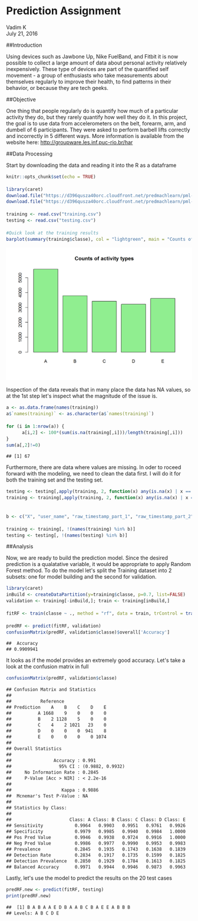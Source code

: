# Prediction Assignment
Vadim K  
July 21, 2016  

##Introduction

Using devices such as Jawbone Up, Nike FuelBand, and Fitbit it is now possible to collect a large amount of data about personal activity relatively inexpensively. These type of devices are part of the quantified self movement - a group of enthusiasts who take measurements about themselves regularly to improve their health, to find patterns in their behavior, or because they are tech geeks. 

##Objective

One thing that people regularly do is quantify how much of a particular activity they do, but they rarely quantify how well they do it. In this project, the goal is  to use data from accelerometers on the belt, forearm, arm, and dumbell of 6 participants. They were asked to perform barbell lifts correctly and incorrectly in 5 different ways. 
More information is available from the website here: 
http://groupware.les.inf.puc-rio.br/har

##Data Processing

Start by downloading the data and reading it into the R as a dataframe

```r
knitr::opts_chunk$set(echo = TRUE)

library(caret)
download.file("https://d396qusza40orc.cloudfront.net/predmachlearn/pml-training.csv", "training.csv")
download.file("https://d396qusza40orc.cloudfront.net/predmachlearn/pml-testing.csv", "testing.csv")

training <- read.csv("training.csv")
testing <- read.csv("testing.csv")

#Quick look at the training results
barplot(summary(training$classe), col = "lightgreen", main = "Counts of activity types")
```

![](assignment_files/figure-html/setup-1.png)<!-- -->

Inspection of the data reveals that in many place the data has NA values, so at the 1st step let's inspect what the magnitude of the issue is.

```r
a <- as.data.frame(names(training))
a$`names(training)` <- as.character(a$`names(training)`)

for (i in 1:nrow(a)) {
      a[i,2] <- 100*(sum(is.na(training[,i]))/length(training[,i]))
}
sum(a[,2]!=0)
```

```
## [1] 67
```

Furthermore, there are data where values are missing. In oder to roceed forward with the modeling, we need to clean the data first. I will do it for both the training set and the testing set.

```r
testing <- testing[,apply(training, 2, function(x) any(is.na(x) | x == "") == FALSE)]
training <- training[,apply(training, 2, function(x) any(is.na(x) | x == "") == FALSE)]


b <- c("X", "user_name", "raw_timestamp_part_1", "raw_timestamp_part_2", "cvtd_timestamp", "new_window", "num_window")

training <- training[, !(names(training) %in% b)]
testing <- testing[, !(names(testing) %in% b)]
```

##Analysis

Now, we are ready to build the prediction model. Since the desired prediction is a qualatative variable, it would be appropriate to apply Random Forest method. To do the model let's split the Training dataset into 2 subsets: one for model building and the second for validation.

```r
library(caret)
inBuild <- createDataPartition(y=training$classe, p=0.7, list=FALSE)
validation <- training[-inBuild,]; train <- training[inBuild,]

fitRF <- train(classe ~ ., method = "rf", data = train, trControl = trainControl(method="cv" ,number=3))

predRF <- predict(fitRF, validation)
confusionMatrix(predRF, validation$classe)$overall['Accuracy']
```

```
##  Accuracy 
## 0.9909941
```

It looks as if the model provides an extremely good accuracy. Let's take a look at the confusion matrix in full

```r
confusionMatrix(predRF, validation$classe)
```

```
## Confusion Matrix and Statistics
## 
##           Reference
## Prediction    A    B    C    D    E
##          A 1668    9    0    0    0
##          B    2 1128    5    0    0
##          C    4    2 1021   23    0
##          D    0    0    0  941    8
##          E    0    0    0    0 1074
## 
## Overall Statistics
##                                           
##                Accuracy : 0.991           
##                  95% CI : (0.9882, 0.9932)
##     No Information Rate : 0.2845          
##     P-Value [Acc > NIR] : < 2.2e-16       
##                                           
##                   Kappa : 0.9886          
##  Mcnemar's Test P-Value : NA              
## 
## Statistics by Class:
## 
##                      Class: A Class: B Class: C Class: D Class: E
## Sensitivity            0.9964   0.9903   0.9951   0.9761   0.9926
## Specificity            0.9979   0.9985   0.9940   0.9984   1.0000
## Pos Pred Value         0.9946   0.9938   0.9724   0.9916   1.0000
## Neg Pred Value         0.9986   0.9977   0.9990   0.9953   0.9983
## Prevalence             0.2845   0.1935   0.1743   0.1638   0.1839
## Detection Rate         0.2834   0.1917   0.1735   0.1599   0.1825
## Detection Prevalence   0.2850   0.1929   0.1784   0.1613   0.1825
## Balanced Accuracy      0.9971   0.9944   0.9946   0.9873   0.9963
```

Lastly, let's use the model to predict the results on the 20 test cases

```r
predRF.new <- predict(fitRF, testing)
print(predRF.new)
```

```
##  [1] B A B A A E D B A A B C B A E E A B B B
## Levels: A B C D E
```
